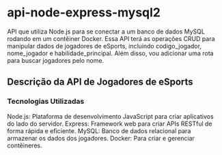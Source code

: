 # api-node-express-mysql2
 
API que utiliza Node.js para se conectar a um banco de dados MySQL rodando em um contêiner Docker. Essa API terá as operações CRUD para manipular dados de jogadores de eSports, incluindo codigo_jogador, nome_jogador e habilidade_principal. Além disso, vou adicionar uma rota para buscar jogadores pelo nome.

## Descrição da API de Jogadores de eSports
### Tecnologias Utilizadas
Node.js: Plataforma de desenvolvimento JavaScript para criar aplicativos do lado do servidor.
Express: Framework web para criar APIs RESTful de forma rápida e eficiente.
MySQL: Banco de dados relacional para armazenar os dados dos jogadores.
Docker: Para criar e gerenciar contêineres.
